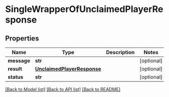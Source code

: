 # SingleWrapperOfUnclaimedPlayerResponse

## Properties
Name | Type | Description | Notes
------------ | ------------- | ------------- | -------------
**message** | **str** |  | [optional] 
**result** | [**UnclaimedPlayerResponse**](UnclaimedPlayerResponse.md) |  | [optional] 
**status** | **str** |  | [optional] 

[[Back to Model list]](../README.md#documentation-for-models) [[Back to API list]](../README.md#documentation-for-api-endpoints) [[Back to README]](../README.md)

